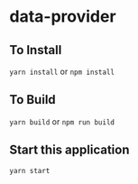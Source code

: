 # data-provider

## To Install

`yarn install` or `npm install`

## To Build

`yarn build` or `npm run build`

## Start this application

`yarn start`
